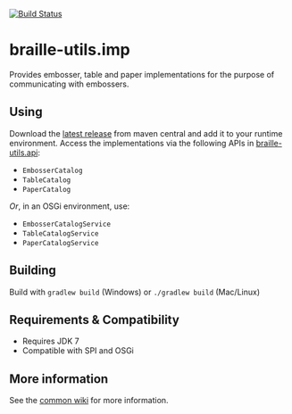 [![Build Status](https://travis-ci.org/brailleapps/braille-utils.impl.svg?branch=master)](https://travis-ci.org/brailleapps/braille-utils.impl)

# braille-utils.imp #
Provides embosser, table and paper implementations for the purpose of communicating with embossers.

## Using ##
Download the [latest release](http://search.maven.org/#search%7Cga%7C1%7Ca%3A%22braille-utils.impl%22) from maven central and add it to your runtime environment.
Access the implementations via the following APIs in [braille-utils.api](http://search.maven.org/#search%7Cga%7C1%7Ca%3A%22braille-utils.api%22):
  - `EmbosserCatalog`
  - `TableCatalog`
  - `PaperCatalog`
  
_Or_, in an OSGi environment, use:
  - `EmbosserCatalogService`
  - `TableCatalogService`
  - `PaperCatalogService`

## Building ##
Build with `gradlew build` (Windows) or `./gradlew build` (Mac/Linux)

## Requirements & Compatibility ##
- Requires JDK 7
- Compatible with SPI and OSGi

## More information ##
See the [common wiki](https://github.com/brailleapps/wiki/wiki) for more information.
